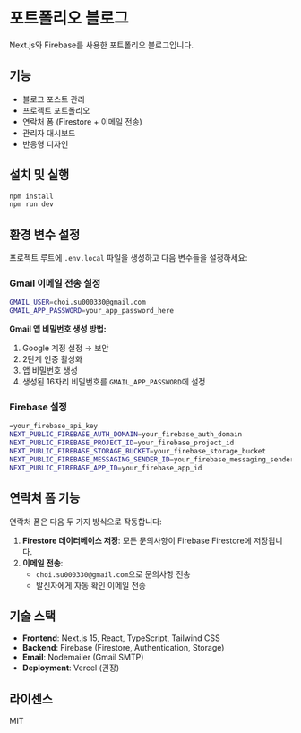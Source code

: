 # 포트폴리오 블로그

Next.js와 Firebase를 사용한 포트폴리오 블로그입니다.

## 기능

- 블로그 포스트 관리
- 프로젝트 포트폴리오
- 연락처 폼 (Firestore + 이메일 전송)
- 관리자 대시보드
- 반응형 디자인

## 설치 및 실행

```bash
npm install
npm run dev
```

## 환경 변수 설정

프로젝트 루트에 `.env.local` 파일을 생성하고 다음 변수들을 설정하세요:

### Gmail 이메일 전송 설정

```bash
GMAIL_USER=choi.su000330@gmail.com
GMAIL_APP_PASSWORD=your_app_password_here
```

**Gmail 앱 비밀번호 생성 방법:**

1. Google 계정 설정 → 보안
2. 2단계 인증 활성화
3. 앱 비밀번호 생성
4. 생성된 16자리 비밀번호를 `GMAIL_APP_PASSWORD`에 설정

### Firebase 설정

```bash
=your_firebase_api_key
NEXT_PUBLIC_FIREBASE_AUTH_DOMAIN=your_firebase_auth_domain
NEXT_PUBLIC_FIREBASE_PROJECT_ID=your_firebase_project_id
NEXT_PUBLIC_FIREBASE_STORAGE_BUCKET=your_firebase_storage_bucket
NEXT_PUBLIC_FIREBASE_MESSAGING_SENDER_ID=your_firebase_messaging_sender_id
NEXT_PUBLIC_FIREBASE_APP_ID=your_firebase_app_id
```

## 연락처 폼 기능

연락처 폼은 다음 두 가지 방식으로 작동합니다:

1. **Firestore 데이터베이스 저장**: 모든 문의사항이 Firebase Firestore에 저장됩니다.
2. **이메일 전송**:
   - `choi.su000330@gmail.com`으로 문의사항 전송
   - 발신자에게 자동 확인 이메일 전송

## 기술 스택

- **Frontend**: Next.js 15, React, TypeScript, Tailwind CSS
- **Backend**: Firebase (Firestore, Authentication, Storage)
- **Email**: Nodemailer (Gmail SMTP)
- **Deployment**: Vercel (권장)

## 라이센스

MIT
